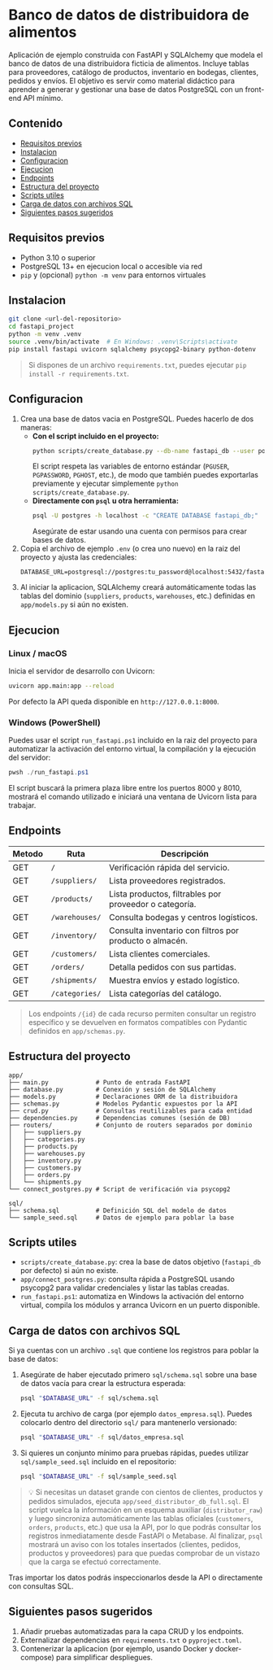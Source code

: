 # Banco de datos de distribuidora de alimentos

Aplicación de ejemplo construida con FastAPI y SQLAlchemy que modela el banco de datos de una distribuidora ficticia de alimentos. Incluye tablas para proveedores, catálogo de productos, inventario en bodegas, clientes, pedidos y envíos. El objetivo es servir como material didáctico para aprender a generar y gestionar una base de datos PostgreSQL con un front-end API mínimo.

## Contenido
- [Requisitos previos](#requisitos-previos)
- [Instalacion](#instalacion)
- [Configuracion](#configuracion)
- [Ejecucion](#ejecucion)
- [Endpoints](#endpoints)
- [Estructura del proyecto](#estructura-del-proyecto)
- [Scripts utiles](#scripts-utiles)
- [Carga de datos con archivos SQL](#carga-de-datos-con-archivos-sql)
- [Siguientes pasos sugeridos](#siguientes-pasos-sugeridos)

## Requisitos previos
- Python 3.10 o superior
- PostgreSQL 13+ en ejecucion local o accesible via red
- `pip` y (opcional) `python -m venv` para entornos virtuales

## Instalacion
```bash
git clone <url-del-repositorio>
cd fastapi_project
python -m venv .venv
source .venv/bin/activate  # En Windows: .venv\Scripts\activate
pip install fastapi uvicorn sqlalchemy psycopg2-binary python-dotenv
```

> Si dispones de un archivo `requirements.txt`, puedes ejecutar `pip install -r requirements.txt`.

## Configuracion
1. Crea una base de datos vacia en PostgreSQL. Puedes hacerlo de dos maneras:
   - **Con el script incluido en el proyecto:**
     ```bash
     python scripts/create_database.py --db-name fastapi_db --user postgres --password tu_password --host localhost --port 5432
     ```
     El script respeta las variables de entorno estándar (`PGUSER`, `PGPASSWORD`, `PGHOST`, etc.), de modo que también puedes exportarlas previamente y ejecutar simplemente `python scripts/create_database.py`.
   - **Directamente con `psql` u otra herramienta:**
     ```bash
     psql -U postgres -h localhost -c "CREATE DATABASE fastapi_db;"
     ```
     Asegúrate de estar usando una cuenta con permisos para crear bases de datos.
2. Copia el archivo de ejemplo `.env` (o crea uno nuevo) en la raiz del proyecto y ajusta las credenciales:
   ```env
   DATABASE_URL=postgresql://postgres:tu_password@localhost:5432/fastapi_db
   ```
3. Al iniciar la aplicacion, SQLAlchemy creará automáticamente todas las tablas del dominio (`suppliers`, `products`, `warehouses`, etc.) definidas en `app/models.py` si aún no existen.

## Ejecucion
### Linux / macOS
Inicia el servidor de desarrollo con Uvicorn:
```bash
uvicorn app.main:app --reload
```

Por defecto la API queda disponible en `http://127.0.0.1:8000`.

### Windows (PowerShell)
Puedes usar el script `run_fastapi.ps1` incluido en la raiz del proyecto para automatizar la activación del entorno virtual, la compilación y la ejecución del servidor:
```powershell
pwsh ./run_fastapi.ps1
```

El script buscará la primera plaza libre entre los puertos 8000 y 8010, mostrará el comando utilizado e iniciará una ventana de Uvicorn lista para trabajar.

## Endpoints
| Metodo | Ruta              | Descripción                                                                 |
|--------|-------------------|-----------------------------------------------------------------------------|
| GET    | `/`               | Verificación rápida del servicio.                                          |
| GET    | `/suppliers/`     | Lista proveedores registrados.                                             |
| GET    | `/products/`      | Lista productos, filtrables por proveedor o categoría.                     |
| GET    | `/warehouses/`    | Consulta bodegas y centros logísticos.                                     |
| GET    | `/inventory/`     | Consulta inventario con filtros por producto o almacén.                    |
| GET    | `/customers/`     | Lista clientes comerciales.                                                |
| GET    | `/orders/`        | Detalla pedidos con sus partidas.                                          |
| GET    | `/shipments/`     | Muestra envíos y estado logístico.                                         |
| GET    | `/categories/`    | Lista categorías del catálogo.                                             |

> Los endpoints `/{id}` de cada recurso permiten consultar un registro específico y se devuelven en formatos compatibles con Pydantic definidos en `app/schemas.py`.

## Estructura del proyecto
```
app/
├── main.py             # Punto de entrada FastAPI
├── database.py         # Conexión y sesión de SQLAlchemy
├── models.py           # Declaraciones ORM de la distribuidora
├── schemas.py          # Modelos Pydantic expuestos por la API
├── crud.py             # Consultas reutilizables para cada entidad
├── dependencies.py     # Dependencias comunes (sesión de DB)
├── routers/            # Conjunto de routers separados por dominio
│   ├── suppliers.py
│   ├── categories.py
│   ├── products.py
│   ├── warehouses.py
│   ├── inventory.py
│   ├── customers.py
│   ├── orders.py
│   └── shipments.py
└── connect_postgres.py # Script de verificación via psycopg2

sql/
├── schema.sql          # Definición SQL del modelo de datos
└── sample_seed.sql     # Datos de ejemplo para poblar la base
```

## Scripts utiles
- `scripts/create_database.py`: crea la base de datos objetivo (`fastapi_db` por defecto) si aún no existe.
- `app/connect_postgres.py`: consulta rápida a PostgreSQL usando psycopg2 para validar credenciales y listar las tablas creadas.
- `run_fastapi.ps1`: automatiza en Windows la activación del entorno virtual, compila los módulos y arranca Uvicorn en un puerto disponible.

## Carga de datos con archivos SQL

Si ya cuentas con un archivo `.sql` que contiene los registros para poblar la base de datos:

1. Asegúrate de haber ejecutado primero `sql/schema.sql` sobre una base de datos vacía para crear la estructura esperada:
   ```bash
   psql "$DATABASE_URL" -f sql/schema.sql
   ```
2. Ejecuta tu archivo de carga (por ejemplo `datos_empresa.sql`). Puedes colocarlo dentro del directorio `sql/` para mantenerlo versionado:
   ```bash
   psql "$DATABASE_URL" -f sql/datos_empresa.sql
   ```
3. Si quieres un conjunto mínimo para pruebas rápidas, puedes utilizar `sql/sample_seed.sql` incluido en el repositorio:
   ```bash
   psql "$DATABASE_URL" -f sql/sample_seed.sql
   ```

> 💡 Si necesitas un dataset grande con cientos de clientes, productos y pedidos simulados, ejecuta `app/seed_distributor_db_full.sql`. El script vuelca la información en un esquema auxiliar (`distributor_raw`) y luego sincroniza automáticamente las tablas oficiales (`customers`, `orders`, `products`, etc.) que usa la API, por lo que podrás consultar los registros inmediatamente desde FastAPI o Metabase. Al finalizar, `psql` mostrará un aviso con los totales insertados (clientes, pedidos, productos y proveedores) para que puedas comprobar de un vistazo que la carga se efectuó correctamente.

Tras importar los datos podrás inspeccionarlos desde la API o directamente con consultas SQL.

## Siguientes pasos sugeridos
1. Añadir pruebas automatizadas para la capa CRUD y los endpoints.
2. Externalizar dependencias en `requirements.txt` o `pyproject.toml`.
3. Contenerizar la aplicacion (por ejemplo, usando Docker y docker-compose) para simplificar despliegues.
